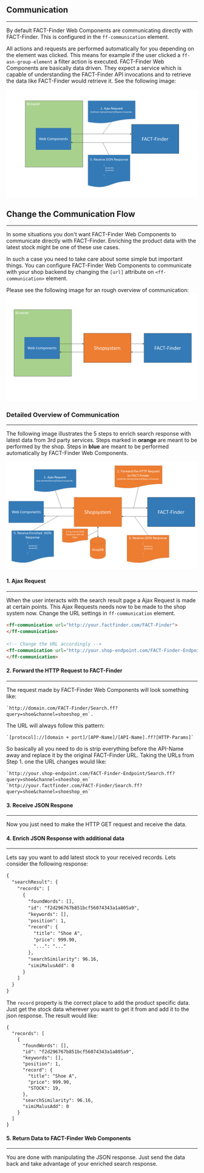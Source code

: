 ## Communication

---
By default FACT-Finder Web Components are communicating directly with FACT-Finder. This is configured in 
the `ff-communication` element.

All actions and requests are performed automatically for you depending on the element was
clicked. This means for example if the user clicked a `ff-asn-group-element` a filter
action is executed. FACT-Finder Web Components are basically data driven. They expect a service
which is capable of understanding the FACT-Finder API invocations and to retrieve the data like
FACT-Finder would retrieve it. See the following image:

![Folie3.PNG](/images/kommunikation/Folie3.PNG)

## Change the Communication Flow

---
In some situations you don't want FACT-Finder Web Components to communicate directly with FACT-Finder.
 Enriching the product data with the latest stock might be one of these use cases.
    
In such a case you need to take care about some simple but important things. 
You can configure FACT-Finder Web Components to communicate with your shop backend by changing the `[url]` attribute 
on `<ff-communication>` element.
    
Please see the following image for an rough overview of communication:
![Folie1.PNG](/images/kommunikation/Folie1.PNG)

### Detailed Overview of Communication

---
The following image illustrates the 5 steps to enrich search response with latest data from 3rd party services.
 Steps marked in __orange__ are meant to be performed by the shop.
 Steps in __blue__ are meant to be performed automatically by FACT-Finder Web Components.

![Folie2.PNG](/images/kommunikation/Folie2.PNG) 
       
#### 1. Ajax Request

---
When the user interacts with the search result page a Ajax Request is made at certain points. This Ajax Requests needs 
now to be made to the shop system now. Change the URL settings in `ff-communication` element.

```html
<ff-communication url="http://your.factfinder.com/FACT-Finder">
</ff-communication>

<!-- Change the URL accordingly -->
<ff-communication url="http://your.shop-endpoint.com/FACT-Finder-Endpoint">
</ff-communication>
```


#### 2. Forward the HTTP Request to FACT-Finder

---
The request made by FACT-Finder Web Components will look something like: 

    `http://domain.com/FACT-Finder/Search.ff?query=shoe&channel=shoeshop_en`.

The URL will always follow this pattern:
 
    `[protocol]://[domain + port]/[APP-Name]/[API-Name].ff?[HTTP-Params]`
    
So basically all you need to do is strip everything before the API-Name away and replace it by the
    original FACT-Finder URL. Taking the URLs from Step 1. one the URL changes would like:

    `http://your.shop-endpoint.com/FACT-Finder-Endpoint/Search.ff?query=shoe&channel=shoeshop_en`
    `http://your.factfinder.com/FACT-Finder/Search.ff?query=shoe&channel=shoeshop_en`
#### 3. Receive JSON Respone

---
Now you just need to make the HTTP GET request and receive the data.

#### 4. Enrich JSON Response with additional data

---
Lets say you want to add latest stock to your received records. Lets consider the following
    response:
```html
{
  "searchResult": {
    "records": [
      {
        "foundWords": [],
        "id": "f2d296767b851bcf56074343a1a805a9",
        "keywords": [],
        "position": 1,
        "record": {
          "title": "Shoe A",
          "price": 999.90,
          "...": "..."
        },
        "searchSimilarity": 96.16,
        "simiMalusAdd": 0
      }
    ]
  }
}
```

The `record` property is the correct place to add the product specific data. Just get the
    stock data wherever you want to get it from and add it to the json response. The result would like:
```
{
  "records": [
    {
      "foundWords": [],
      "id": "f2d296767b851bcf56074343a1a805a9",
      "keywords": [],
      "position": 1,
      "record": {
        "title": "Shoe A",
        "price": 999.90,
        "STOCK": 19,
      },
      "searchSimilarity": 96.16,
      "simiMalusAdd": 0
    }
  ]
}
```

#### 5. Return Data to FACT-Finder Web Components

---
You are done with manipulating the JSON response. Just send the data back and take advantage of your enriched search response.